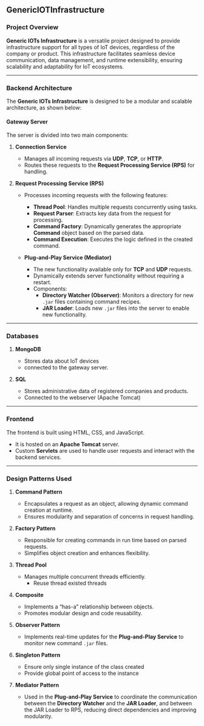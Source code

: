 
## GenericIOTInfrastructure

### **Project Overview**

**Generic IOTs Infrastructure** is a versatile project designed to provide infrastructure support for all types of IoT devices, regardless of the company or product. This infrastructure facilitates seamless device communication, data management, and runtime extensibility, ensuring scalability and adaptability for IoT ecosystems.

---

### **Backend Architecture**

The **Generic IOTs Infrastructure** is designed to be a modular and scalable architecture, as shown below:

#### **Gateway Server**
The server is divided into two main components:

1. **Connection Service**
    - Manages all incoming requests via **UDP**, **TCP**, or **HTTP**.
    - Routes these requests to the **Request Processing Service (RPS)** for handling.

2. **Request Processing Service (RPS)**
    - Processes incoming requests with the following features:
        - **Thread Pool**: Handles multiple requests concurrently using tasks.
        - **Request Parser**: Extracts key data from the request for processing.
        - **Command Factory**: Dynamically generates the appropriate **Command** object based on the parsed data.
        - **Command Execution**: Executes the logic defined in the created command.

    - **Plug-and-Play Service (Mediator)**
        - The new functionality available only for **TCP** and **UDP** requests.
        - Dynamically extends server functionality without requiring a restart.
        - Components:
            - **Directory Watcher (Observer)**: Monitors a directory for new `.jar` files containing command recipes.
            - **JAR Loader**: Loads new `.jar` files into the server to enable new functionality.

---


### **Databases**

1. **MongoDB**
    - Stores data about IoT devices
    - connected to the gateway server.

2. **SQL**
    - Stores administrative data of registered companies and products.
    - Connected to the webserver (Apache Tomcat)
---

### **Frontend**
The frontend is built using HTML, CSS, and JavaScript.
- It is hosted on an **Apache Tomcat** server.
- Custom **Servlets** are used to handle user requests and interact with the backend services.
---

### **Design Patterns Used**

1. **Command Pattern**
    - Encapsulates a request as an object, allowing dynamic command creation at runtime.
    - Ensures modularity and separation of concerns in request handling.

2. **Factory Pattern**
    - Responsible for creating commands in run time based on parsed requests.
    - Simplifies object creation and enhances flexibility.

3. **Thread Pool**
    - Manages multiple concurrent threads efficiently.
      - Reuse thread existed threads 

4. **Composite**
    - Implements a “has-a” relationship between objects.
    - Promotes modular design and code reusability.

5. **Observer Pattern**
    - Implements real-time updates for the **Plug-and-Play Service** to monitor new command `.jar` files.

6. **Singleton Pattern**
   - Ensure only single instance of the class created
   - Provide global point of access to the instance

7. **Mediator Pattern**
    - Used in the **Plug-and-Play Service** to coordinate the communication between the **Directory Watcher** and the **JAR Loader**, and between the JAR Loader to RPS, reducing direct dependencies and improving modularity.

